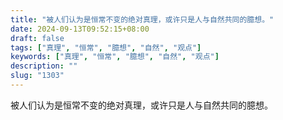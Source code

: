 ```yaml
---
title: "被人们认为是恒常不变的绝对真理，或许只是人与自然共同的臆想。"
date: 2024-09-13T09:52:15+08:00
draft: false
tags: ["真理", "恒常", "臆想", "自然", "观点"]
keywords: ["真理", "恒常", "臆想", "自然", "观点"]
description: ""
slug: "1303"
---
```


被人们认为是恒常不变的绝对真理，或许只是人与自然共同的臆想。